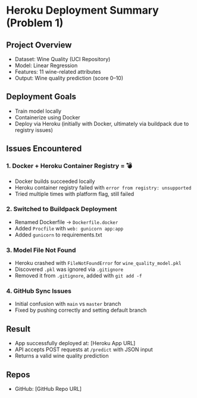 # Heroku Deployment Summary (Problem 1)

## Project Overview
- Dataset: Wine Quality (UCI Repository)
- Model: Linear Regression
- Features: 11 wine-related attributes
- Output: Wine quality prediction (score 0–10)

## Deployment Goals
- Train model locally
- Containerize using Docker
- Deploy via Heroku (initially with Docker, ultimately via buildpack due to registry issues)

## Issues Encountered

### 1. Docker + Heroku Container Registry = 💣
- Docker builds succeeded locally
- Heroku container registry failed with `error from registry: unsupported`
- Tried multiple times with platform flag, still failed

### 2. Switched to Buildpack Deployment
- Renamed Dockerfile → `Dockerfile.docker`
- Added `Procfile` with `web: gunicorn app:app`
- Added `gunicorn` to requirements.txt

### 3. Model File Not Found
- Heroku crashed with `FileNotFoundError` for `wine_quality_model.pkl`
- Discovered `.pkl` was ignored via `.gitignore`
- Removed it from `.gitignore`, added with `git add -f`

### 4. GitHub Sync Issues
- Initial confusion with `main` vs `master` branch
- Fixed by pushing correctly and setting default branch

## Result
- App successfully deployed at: [Heroku App URL]
- API accepts POST requests at `/predict` with JSON input
- Returns a valid wine quality prediction

## Repos
- GitHub: [GitHub Repo URL]
